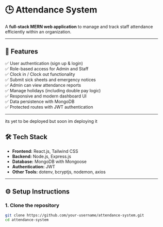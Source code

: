 # 🕒 Attendance System

A **full-stack MERN web application** to manage and track staff attendance efficiently within an organization.

---

## 🚀 Features

✅ User authentication (sign up & login)  
✅ Role-based access for Admin and Staff  
✅ Clock in / Clock out functionality  
✅ Submit sick sheets and emergency notices  
✅ Admin can view attendance reports  
✅ Manage holidays (including double pay logic)  
✅ Responsive and modern dashboard UI  
✅ Data persistence with MongoDB  
✅ Protected routes with JWT authentication

---

its yet to be deployed but soon im deploying it

## 🛠 Tech Stack

- **Frontend:** React.js, Tailwind CSS
- **Backend:** Node.js, Express.js
- **Database:** MongoDB with Mongoose
- **Authentication:** JWT
- **Other Tools:** dotenv, bcryptjs, nodemon, axios

---

## ⚙️ Setup Instructions

### 1. Clone the repository

```bash
git clone https://github.com/your-username/attendance-system.git
cd attendance-system
